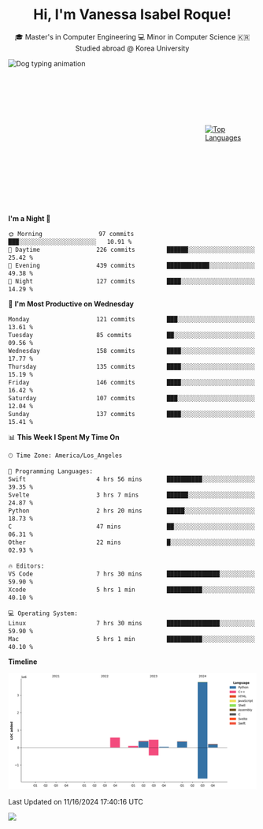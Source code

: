 <h1 align="center">Hi, I'm Vanessa Isabel Roque!</h1>

<p align="center"> 🎓 Master's in Computer Engineering 💻 Minor in Computer Science 🇰🇷 Studied abroad @ Korea University <br></p>
<div style="display: flex; justify-content: center; align-items: center;">
  <img src="https://cdn.dribbble.com/users/859807/screenshots/6284055/benny_typing_1.gif" width="400" height="300" alt="Dog typing animation">
  <a href="https://github.com/anuraghazra/github-readme-stats">
    <img src="https://github-readme-stats.vercel.app/api/top-langs/?username=vroque19" alt="Top Languages" width="400" height="300">
  </a>
</div>

 
<!--START_SECTION:waka-->
**I'm a Night 🦉** 

```text
🌞 Morning                97 commits          ███░░░░░░░░░░░░░░░░░░░░░░   10.91 % 
🌆 Daytime                226 commits         ██████░░░░░░░░░░░░░░░░░░░   25.42 % 
🌃 Evening                439 commits         ████████████░░░░░░░░░░░░░   49.38 % 
🌙 Night                  127 commits         ████░░░░░░░░░░░░░░░░░░░░░   14.29 % 
```
📅 **I'm Most Productive on Wednesday** 

```text
Monday                   121 commits         ███░░░░░░░░░░░░░░░░░░░░░░   13.61 % 
Tuesday                  85 commits          ██░░░░░░░░░░░░░░░░░░░░░░░   09.56 % 
Wednesday                158 commits         ████░░░░░░░░░░░░░░░░░░░░░   17.77 % 
Thursday                 135 commits         ████░░░░░░░░░░░░░░░░░░░░░   15.19 % 
Friday                   146 commits         ████░░░░░░░░░░░░░░░░░░░░░   16.42 % 
Saturday                 107 commits         ███░░░░░░░░░░░░░░░░░░░░░░   12.04 % 
Sunday                   137 commits         ████░░░░░░░░░░░░░░░░░░░░░   15.41 % 
```


📊 **This Week I Spent My Time On** 

```text
🕑︎ Time Zone: America/Los_Angeles

💬 Programming Languages: 
Swift                    4 hrs 56 mins       ██████████░░░░░░░░░░░░░░░   39.35 % 
Svelte                   3 hrs 7 mins        ██████░░░░░░░░░░░░░░░░░░░   24.87 % 
Python                   2 hrs 20 mins       █████░░░░░░░░░░░░░░░░░░░░   18.73 % 
C                        47 mins             ██░░░░░░░░░░░░░░░░░░░░░░░   06.31 % 
Other                    22 mins             █░░░░░░░░░░░░░░░░░░░░░░░░   02.93 % 

🔥 Editors: 
VS Code                  7 hrs 30 mins       ███████████████░░░░░░░░░░   59.90 % 
Xcode                    5 hrs 1 min         ██████████░░░░░░░░░░░░░░░   40.10 % 

💻 Operating System: 
Linux                    7 hrs 30 mins       ███████████████░░░░░░░░░░   59.90 % 
Mac                      5 hrs 1 min         ██████████░░░░░░░░░░░░░░░   40.10 % 
```

**Timeline**

![Lines of Code chart](https://raw.githubusercontent.com/vroque19/vroque19/main/assets/bar_graph.png)


 Last Updated on 11/16/2024 17:40:16 UTC
<!--END_SECTION:waka-->
![](https://komarev.com/ghpvc/?username=vroque19&color=b2a3dc&style=flat-square)
